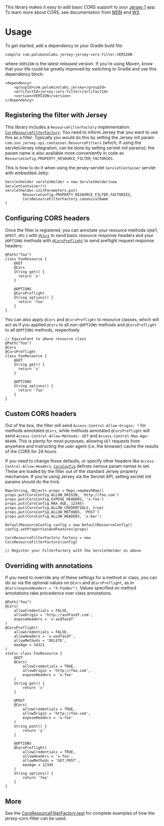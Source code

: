 This library makes it easy to add basic CORS support to your [Jersey 1](https://jersey.java.net/) app. To learn more about CORS, see documentation from [MDN](https://developer.mozilla.org/en-US/docs/HTTP/Access_control_CORS) and [W3](http://www.w3.org/TR/cors/).

# Usage
To get started, add a dependency to your Gradle build file:

    compile com.palominolabs.jersey:jersey-cors-filter:VERSION

where `VERSION` is the latest released version.  If you're using Maven, know that your life could be greatly improved by switching to Gradle and use this dependency block:

    <dependency>
        <groupId>com.palominolabs.jersey</groupId>
        <artifactId>jersey-cors-filter</artifactId>
        <version>VERSION</version>
    </dependency>


## Registering the filter with Jersey
This library includes a `ResourceFilterFactory` implementation: [`CorsResourceFilterFactory`](https://github.com/palominolabs/jersey-cors-filter/blob/master/src/main/java/com/palominolabs/jersey/cors/CorsResourceFilterFactory.java). You need to inform Jersey that you want to use this as a filter. Typically you would do this by setting the Jersey init param `com.sun.jersey.spi.container.ResourceFilters` (which, if using the servlet/Jersey integration, can be done by setting servlet init params); the param name is also available more conveniently in code as `ResourceConfig.PROPERTY_RESOURCE_FILTER_FACTORIES`.

This is how to do it when using the jersey-servlet `ServletContainer` servlet with embedded Jetty:

    ServletHolder servletHolder = new ServletHolder(new ServletContainer())
    servletHolder.initParameters.put(
            ResourceConfig.PROPERTY_RESOURCE_FILTER_FACTORIES,
            CorsResourceFilterFactory.canonicalName
    )

## Configuring CORS headers
Once the filter is registered, you can annotate your resource methods (`@GET`, `@POST`, etc.) with [`@Cors`](https://github.com/palominolabs/jersey-cors-filter/blob/master/src/main/java/com/palominolabs/jersey/cors/Cors.java) to send basic resource response headers and your `@OPTIONS` methods with [`@CorsPreflight`](https://github.com/palominolabs/jersey-cors-filter/blob/master/src/main/java/com/palominolabs/jersey/cors/CorsPreflight.java) to send preflight request response headers.

    @Path("foo")
    class FooResource {
        @GET
        @Cors
        String get() {
          return 'x'
        }

        @OPTIONS
        @CorsPreflight
        String options() {
          return 'foo'
        }
    }

You can also apply `@Cors` and `@CorsPreflight` to resource classes, which will act as if you applied `@Cors` to all non-`@OPTIONS` methods and `@CorsPreflight` to all `@OPTIONS` methods, respectively.

    // Equivalent to above resource class
    @Path("foo")
    @Cors
    @CorsPreflight
    class FooResource {
        @GET
        String get() {
          return 'x'
        }

        @OPTIONS
        String options() {
          return 'foo'
        }
    }

## Custom CORS headers
Out of the box, the filter will send `Access-Control-Allow-Origin: *` for methods annotated `@Cors`, while methods annotated `@CorsPreflight` will send  `Access-Control-Allow-Methods: GET` and `Access-Control-Max-Age: 86400`. This is plenty for most purposes, allowing `GET` requests from anywhere and instructing the user agent (i.e. the browser) cache the results of the CORS for 24 hours.

If you need to change those defaults, or specify other headers like `Access-Control-Allow-Headers`, [`CorsConfig`](https://github.com/palominolabs/jersey-cors-filter/blob/master/src/main/java/com/palominolabs/jersey/cors/CorsConfig.java) defines various param names to set. These are loaded by the filter out of the standard Jersey property mechanism. If you're using Jersey via the Servlet API, setting servlet init params should do the trick.

    Map<String, Object> props = Maps.newHashMap()
    props.put(CorsConfig.ALLOW_ORIGIN, 'http://foo.com')
    props.put(CorsConfig.EXPOSE_HEADERS, 'x-foo')
    props.put(CorsConfig.MAX_AGE, 12345)
    props.put(CorsConfig.ALLOW_CREDENTIALS, true)
    props.put(CorsConfig.ALLOW_METHODS, 'POST')
    props.put(CorsConfig.ALLOW_HEADERS, 'x-bar')

    DefaultResourceConfig config = new DefaultResourceConfig()
    config.setPropertiesAndFeatures(props)

    CorsResourceFilterFactory factory = new CorsResourceFilterFactory(config)

    // Register your FilterFactory with the ServletHolder as above

## Overriding with annotations
If you need to override any of these settings for a method or class, you can do so via the optional values on `@Cors` and `@CorsPreflight`, as in `@Cors(exposeHeaders = "X-FooBar")`. Values specified on method annotations take precedence over class annotations.


    @Path("foo")
    @Cors(
        allowCredentials = FALSE,
        allowOrigin = 'http://asdfasdf.com',
        exposeHeaders = 'x-asdfasdf'
    )
    @CorsPreflight(
        allowCredentials = FALSE,
        allowHeaders = 'x-asdfasdf',
        allowMethods = 'DELETE',
        maxAge = 54321
    )
    static class FooResource {
        @GET
        @Cors(
            allowCredentials = TRUE,
            allowOrigin = 'http://foo.com',
            exposeHeaders = 'x-foo'
        )
        String get() {
            return 'x'
        }

        @POST
        @Cors(
            allowCredentials = TRUE,
            allowOrigin = 'http://foo.com',
            exposeHeaders = 'x-foo'
        )
        String post() {
            return 'y'
        }

        @OPTIONS
        @CorsPreflight(
            allowCredentials = TRUE,
            allowHeaders = 'x-foo',
            allowMethods = 'GET,POST',
            maxAge = 12345
        )
        String options() {
            return 'foo'
        }
    }

## More
See the [CorsResourceFilterFactory test](https://github.com/palominolabs/jersey-cors-filter/blob/master/src/test/groovy/com/palominolabs/jersey/cors/CorsResourceFilterFactoryTest.groovy) for complete examples of how the jersey-cors-filter can be used.
